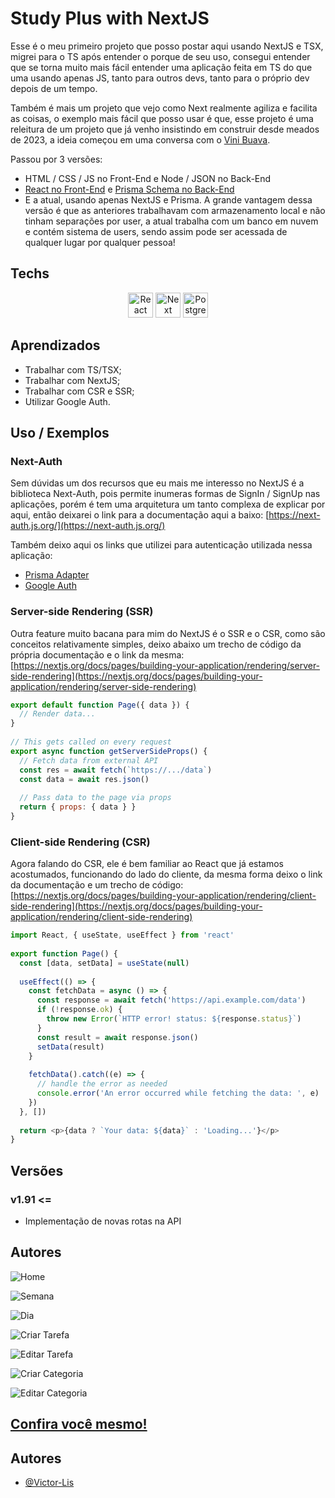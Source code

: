 
# Study Plus with NextJS

Esse é o meu primeiro projeto que posso postar aqui usando NextJS e TSX, migrei para o TS após entender o porque de seu uso, consegui entender que se torna muito mais fácil entender uma aplicação feita em TS do que uma usando apenas JS, tanto para outros devs, tanto para o próprio dev depois de um tempo.

Também é mais um projeto que vejo como Next realmente agiliza e facilita as coisas, o exemplo mais fácil que posso usar é que, esse projeto é uma releitura de um projeto que já venho insistindo em construir desde meados de 2023, a ideia começou em uma conversa com o [Vini Buava](https://github.com/Vinicius-B-Leite).


Passou por 3 versões: 
- HTML / CSS / JS no Front-End e Node / JSON no Back-End
- [React no Front-End](https://github.com/Victor-Lis/StudyPlus-Front-End) e [Prisma Schema no Back-End](https://github.com/Victor-Lis/StudyPlus-Back-End)
- E a atual, usando apenas NextJS e Prisma. A grande vantagem dessa versão é que as anteriores trabalhavam com armazenamento local e não tinham separações por user, a atual trabalha com um banco em nuvem e contém sistema de users, sendo assim pode ser acessada de qualquer lugar por qualquer pessoa!

## Techs
<div align="center">
  <img src="https://github.com/devicons/devicon/blob/master/icons/react/react-original.svg" width="40px" height="40px" alt="React">
  <img src="https://github.com/devicons/devicon/blob/master/icons/nextjs/nextjs-original.svg" width="40px" height="40px" alt="Next">
  <img src="https://github.com/devicons/devicon/blob/master/icons/postgresql/postgresql-original.svg" width="40px" height="40px" alt="PostgreSQL">
</div>

## Aprendizados
- Trabalhar com TS/TSX;
- Trabalhar com NextJS;
- Trabalhar com CSR e SSR;
- Utilizar Google Auth.

## Uso / Exemplos

### Next-Auth
Sem dúvidas um dos recursos que eu mais me interesso no NextJS é a biblioteca Next-Auth, pois permite inumeras formas de SignIn / SignUp nas aplicações, porém é tem uma arquitetura um tanto complexa de explicar por aqui, então deixarei o link para a documentação aqui a baixo:
[https://next-auth.js.org/](https://next-auth.js.org/)

Também deixo aqui os links que utilizei para autenticação utilizada nessa aplicação:
- [Prisma Adapter](https://next-auth.js.org/v3/adapters/prisma-legacy#setup)
- [Google Auth](https://next-auth.js.org/v3/providers/google)

### Server-side Rendering (SSR)
Outra feature muito bacana para mim do NextJS é o SSR e o CSR, como são conceitos relativamente simples, deixo abaixo um trecho de código da própria documentação e o link da mesma:
[https://nextjs.org/docs/pages/building-your-application/rendering/server-side-rendering](https://nextjs.org/docs/pages/building-your-application/rendering/server-side-rendering)

```js
export default function Page({ data }) {
  // Render data...
}
 
// This gets called on every request
export async function getServerSideProps() {
  // Fetch data from external API
  const res = await fetch(`https://.../data`)
  const data = await res.json()
 
  // Pass data to the page via props
  return { props: { data } }
}
```

### Client-side Rendering (CSR)
Agora falando do CSR, ele é bem familiar ao React que já estamos acostumados, funcionando do lado do cliente, da mesma forma deixo o link da documentação e um trecho de código:
[https://nextjs.org/docs/pages/building-your-application/rendering/client-side-rendering](https://nextjs.org/docs/pages/building-your-application/rendering/client-side-rendering)

```js
import React, { useState, useEffect } from 'react'
 
export function Page() {
  const [data, setData] = useState(null)
 
  useEffect(() => {
    const fetchData = async () => {
      const response = await fetch('https://api.example.com/data')
      if (!response.ok) {
        throw new Error(`HTTP error! status: ${response.status}`)
      }
      const result = await response.json()
      setData(result)
    }
 
    fetchData().catch((e) => {
      // handle the error as needed
      console.error('An error occurred while fetching the data: ', e)
    })
  }, [])
 
  return <p>{data ? `Your data: ${data}` : 'Loading...'}</p>
}
```

## Versões

### v1.91 <= 
- Implementação de novas rotas na API

## Autores

![Home](https://github.com/Victor-Lis/StudyPlus-with-NextJS/blob/master/public/project-images/StudyPlus.png)

![Semana](https://github.com/Victor-Lis/StudyPlus-with-NextJS/blob/master/public/project-images/Semana.png)

![Dia](https://github.com/Victor-Lis/StudyPlus-with-NextJS/blob/master/public/project-images/Day.png)

![Criar Tarefa](https://github.com/Victor-Lis/StudyPlus-with-NextJS/blob/master/public/project-images/Criar%20Tarefa.png)

![Editar Tarefa](https://github.com/Victor-Lis/StudyPlus-with-NextJS/blob/master/public/project-images/Editar%20Tarefa.png)

![Criar Categoria](https://github.com/Victor-Lis/StudyPlus-with-NextJS/blob/master/public/project-images/Criar%20Categoria.png)

![Editar Categoria](https://github.com/Victor-Lis/StudyPlus-with-NextJS/blob/master/public/project-images/Editar%20Categoria.png)

## [Confira você mesmo!](https://study-plus-by-dev-victor-lis.vercel.app/)

## Autores

- [@Victor-Lis](https://www.github.com/Victor-Lis)

